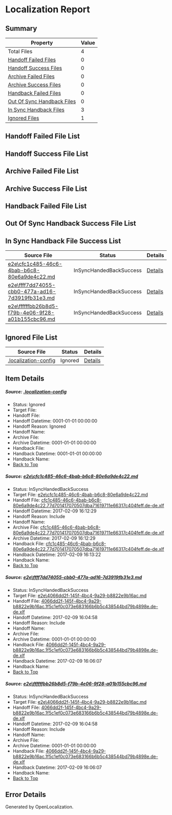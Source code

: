 # <a name='report-top'></a> Localization Report

## Summary
 Property | Value 
 -------- | ----- 
 Total Files | 4
[ Handoff Failed Files ](#handoff-failed-list)| 0
[ Handoff Success Files ](#handoff-success-list)| 0
[ Archive Failed Files ](#archive-failed-list)| 0
[ Archive Success Files ](#archive-success-list)| 0
[ Handback Failed Files ](#handback-failed-list)| 0
[ Out Of Sync Handback Files ](#outofsync-handback-success-list)| 0
[ In Sync Handback Files ](#insync-handback-success-list)| 3
[ Ignored Files ](#ignored-list)| 1

## <a name='handoff-failed-list'></a> Handoff Failed File List

## <a name='handoff-success-list'></a> Handoff Success File List

## <a name='archive-failed-list'></a> Archive Failed File List

## <a name='archive-success-list'></a> Archive Success File List

## <a name='handback-failed-list'></a> Handback Failed File List

## <a name='outofsync-handback-success-list'></a> Out Of Sync Handback Success File List

## <a name='insync-handback-success-list'></a> In Sync Handback File Success List
 Source File | Status | Details 
 ----------- | ------ | ------- 
 [e2e\cfc1c485-46c6-4bab-b6c8-80e6a9de4c22.md](https://github.com/OpenLocalizationTestOrg/ol-test0/blob/16cbf9132e7f0dd8e05c3b47db0ac14705a83ec3/e2e/cfc1c485-46c6-4bab-b6c8-80e6a9de4c22.md) | InSyncHandedBackSuccess | [Details](#08abbc2fbae6f506babe0777edac51c114eb55ad1)
 [e2e\ffff7dd74055-cbb0-477a-ad16-7d3919fb31e3.md](https://github.com/OpenLocalizationTestOrg/ol-test0/blob/6f24fd9ef516f1944f4a07fbf850af948bcc2b5a/e2e/ffff7dd74055-cbb0-477a-ad16-7d3919fb31e3.md) | InSyncHandedBackSuccess | [Details](#12ace0cbeef574502f1f412498285d884e59b23d2)
 [e2e\ffffffbb26b8d5-f79b-4e06-9f28-a01b155cbc96.md](https://github.com/OpenLocalizationTestOrg/ol-test0/blob/16cbf9132e7f0dd8e05c3b47db0ac14705a83ec3/e2e/ffffffbb26b8d5-f79b-4e06-9f28-a01b155cbc96.md) | InSyncHandedBackSuccess | [Details](#12ace0cbeef574502f1f412498285d884e59b23d3)

## <a name='ignored-list'></a> Ignored File List
 Source File | Status | Details 
 ----------- | ------ | ------- 
 [.localization-config](https://github.com/OpenLocalizationTestOrg/ol-test0/blob/16cbf9132e7f0dd8e05c3b47db0ac14705a83ec3/.localization-config) | Ignored | [Details](#cb0632cf59c1387fc1742bfb9fa3c47f87e2e5c90)

## Item Details
##### <a name='cb0632cf59c1387fc1742bfb9fa3c47f87e2e5c90'></a> Source: [.localization-config](https://github.com/OpenLocalizationTestOrg/ol-test0/blob/16cbf9132e7f0dd8e05c3b47db0ac14705a83ec3/.localization-config)
* Status: Ignored
* Target File: 
* Handoff File: 
* Handoff Datetime: 0001-01-01 00:00:00
* Handoff Reason: Ignored
* Handoff Name: 
* Archive File: 
* Archive Datetime: 0001-01-01 00:00:00
* Handback File: 
* Handback Datetime: 0001-01-01 00:00:00
* Handback Name: 
* [Back to Top](#report-top)

##### <a name='08abbc2fbae6f506babe0777edac51c114eb55ad1'></a> Source: [e2e\cfc1c485-46c6-4bab-b6c8-80e6a9de4c22.md](https://github.com/OpenLocalizationTestOrg/ol-test0/blob/16cbf9132e7f0dd8e05c3b47db0ac14705a83ec3/e2e/cfc1c485-46c6-4bab-b6c8-80e6a9de4c22.md)
* Status: InSyncHandedBackSuccess
* Target File: [e2e\cfc1c485-46c6-4bab-b6c8-80e6a9de4c22.md](https://github.com/OpenLocalizationTestOrg/ol-test0-dede/blob/321cdb91dce89d21950b473714368bcda00df82b/e2e/cfc1c485-46c6-4bab-b6c8-80e6a9de4c22.md)
* Handoff File: [cfc1c485-46c6-4bab-b6c8-80e6a9de4c22.77d701417070507dba71619711e66317c404feff.de-de.xlf](https://github.com/OpenLocalizationTestOrg/ol-test0-handoff/blob/5021d9e3e396b1bbba9a3c3c82777e90fab506f3/ol-handoff/OpenLocalizationTestOrg/ol-test0-dede/shujia/ht/cfc1c485-46c6-4bab-b6c8-80e6a9de4c22.77d701417070507dba71619711e66317c404feff.de-de.xlf)
* Handoff Datetime: 2017-02-09 16:12:29
* Handoff Reason: Include
* Handoff Name: 
* Archive File: [cfc1c485-46c6-4bab-b6c8-80e6a9de4c22.77d701417070507dba71619711e66317c404feff.de-de.xlf](https://github.com/OpenLocalizationTestOrg/ol-test0-handoff/blob/7ed052d901fee49f80c11cbe88d7029fe3ea70cd/ol-archive/OpenLocalizationTestOrg/ol-test0-dede/shujia/ht/cfc1c485-46c6-4bab-b6c8-80e6a9de4c22.77d701417070507dba71619711e66317c404feff.de-de.xlf)
* Archive Datetime: 2017-02-09 16:12:29
* Handback File: [cfc1c485-46c6-4bab-b6c8-80e6a9de4c22.77d701417070507dba71619711e66317c404feff.de-de.xlf](https://github.com/OpenLocalizationTestOrg/ol-test0-handback/blob/2386c89a842a2694f5839140950d121d772bcbef/ol-handback/OpenLocalizationTestOrg/ol-test0-dede/shujia/ht/cfc1c485-46c6-4bab-b6c8-80e6a9de4c22.77d701417070507dba71619711e66317c404feff.de-de.xlf)
* Handback Datetime: 2017-02-09 16:13:22
* Handback Name: 
* [Back to Top](#report-top)

##### <a name='12ace0cbeef574502f1f412498285d884e59b23d2'></a> Source: [e2e\ffff7dd74055-cbb0-477a-ad16-7d3919fb31e3.md](https://github.com/OpenLocalizationTestOrg/ol-test0/blob/6f24fd9ef516f1944f4a07fbf850af948bcc2b5a/e2e/ffff7dd74055-cbb0-477a-ad16-7d3919fb31e3.md)
* Status: InSyncHandedBackSuccess
* Target File: [e2e\4066dd2f-145f-4bc4-9a29-b8822e9b16ac.md](https://github.com/OpenLocalizationTestOrg/ol-test0-dede/blob/008e1f5313d660266deb3a689a5f1fb9946727b2/e2e/4066dd2f-145f-4bc4-9a29-b8822e9b16ac.md)
* Handoff File: [4066dd2f-145f-4bc4-9a29-b8822e9b16ac.1f5c1ef0c073e683166b6b5c438544bd79b4898e.de-de.xlf](https://github.com/OpenLocalizationTestOrg/ol-test0-handoff/blob/58a1a5f3e11135b49be6e135060f0b44917b4ff8/ol-handoff/OpenLocalizationTestOrg/ol-test0-dede/shujia/ht/4066dd2f-145f-4bc4-9a29-b8822e9b16ac.1f5c1ef0c073e683166b6b5c438544bd79b4898e.de-de.xlf)
* Handoff Datetime: 2017-02-09 16:04:58
* Handoff Reason: Include
* Handoff Name: 
* Archive File: 
* Archive Datetime: 0001-01-01 00:00:00
* Handback File: [4066dd2f-145f-4bc4-9a29-b8822e9b16ac.1f5c1ef0c073e683166b6b5c438544bd79b4898e.de-de.xlf](https://github.com/OpenLocalizationTestOrg/ol-test0-handback/blob/c4e55de06a5e119390cdadb01a5e250c0c84c737/ol-handback/OpenLocalizationTestOrg/ol-test0-dede/shujia/ht/4066dd2f-145f-4bc4-9a29-b8822e9b16ac.1f5c1ef0c073e683166b6b5c438544bd79b4898e.de-de.xlf)
* Handback Datetime: 2017-02-09 16:06:07
* Handback Name: 
* [Back to Top](#report-top)

##### <a name='12ace0cbeef574502f1f412498285d884e59b23d3'></a> Source: [e2e\ffffffbb26b8d5-f79b-4e06-9f28-a01b155cbc96.md](https://github.com/OpenLocalizationTestOrg/ol-test0/blob/16cbf9132e7f0dd8e05c3b47db0ac14705a83ec3/e2e/ffffffbb26b8d5-f79b-4e06-9f28-a01b155cbc96.md)
* Status: InSyncHandedBackSuccess
* Target File: [e2e\4066dd2f-145f-4bc4-9a29-b8822e9b16ac.md](https://github.com/OpenLocalizationTestOrg/ol-test0-dede/blob/008e1f5313d660266deb3a689a5f1fb9946727b2/e2e/4066dd2f-145f-4bc4-9a29-b8822e9b16ac.md)
* Handoff File: [4066dd2f-145f-4bc4-9a29-b8822e9b16ac.1f5c1ef0c073e683166b6b5c438544bd79b4898e.de-de.xlf](https://github.com/OpenLocalizationTestOrg/ol-test0-handoff/blob/58a1a5f3e11135b49be6e135060f0b44917b4ff8/ol-handoff/OpenLocalizationTestOrg/ol-test0-dede/shujia/ht/4066dd2f-145f-4bc4-9a29-b8822e9b16ac.1f5c1ef0c073e683166b6b5c438544bd79b4898e.de-de.xlf)
* Handoff Datetime: 2017-02-09 16:04:58
* Handoff Reason: Include
* Handoff Name: 
* Archive File: 
* Archive Datetime: 0001-01-01 00:00:00
* Handback File: [4066dd2f-145f-4bc4-9a29-b8822e9b16ac.1f5c1ef0c073e683166b6b5c438544bd79b4898e.de-de.xlf](https://github.com/OpenLocalizationTestOrg/ol-test0-handback/blob/c4e55de06a5e119390cdadb01a5e250c0c84c737/ol-handback/OpenLocalizationTestOrg/ol-test0-dede/shujia/ht/4066dd2f-145f-4bc4-9a29-b8822e9b16ac.1f5c1ef0c073e683166b6b5c438544bd79b4898e.de-de.xlf)
* Handback Datetime: 2017-02-09 16:06:07
* Handback Name: 
* [Back to Top](#report-top)


## Error Details

Generated by OpenLocalization.
